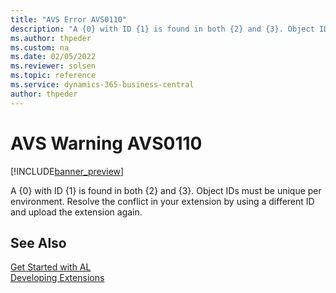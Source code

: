 ```yaml
---
title: "AVS Error AVS0110"
description: "A {0} with ID {1} is found in both {2} and {3}. Object IDs must be unique per environment. Resolve the conflict in your extension by using a different ID and upload the extension again."
ms.author: thpeder
ms.custom: na
ms.date: 02/05/2022
ms.reviewer: solsen
ms.topic: reference
ms.service: dynamics-365-business-central
author: thpeder
---
```


# AVS Warning AVS0110

[!INCLUDE[banner_preview](../includes/banner_preview.md)]

A {0} with ID {1} is found in both {2} and {3}. Object IDs must be unique per environment. Resolve the conflict in your extension by using a different ID and upload the extension again.

## See Also

[Get Started with AL](../devenv-get-started.md)  
[Developing Extensions](../devenv-dev-overview.md)  